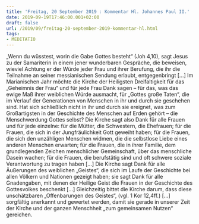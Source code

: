 ```yaml
---
title: 'Freitag, 20 September 2019 : Kommentar Hl. Johannes Paul II.'
date: 2019-09-19T17:46:00.001+02:00
draft: false
url: /2019/09/freitag-20-september-2019-kommentar-hl.html
tags: 
- MEDITATIO
---
```


„Wenn du wüsstest, worin die Gabe Gottes besteht“ (Joh 4,10), sagt Jesus zu der Samariterin in einem jener wunderbaren Gespräche, die beweisen, wieviel Achtung er der Würde jeder Frau und ihrer Berufung, die ihr die Teilnahme an seiner messianischen Sendung erlaubt, entgegenbringt \[…\] Im Marianischen Jahr möchte die Kirche der Heiligsten Dreifaltigkeit für das „Geheimnis der Frau“ und für jede Frau Dank sagen – für das, was das ewige Maß ihrer weiblichen Würde ausmacht, für „Gottes große Taten“, die im Verlauf der Generationen von Menschen in ihr und durch sie geschehen sind. Hat sich schließlich nicht in ihr und durch sie ereignet, was zum Großartigsten in der Geschichte des Menschen auf Erden gehört – die Menschwerdung Gottes selbst? Die Kirche sagt also Dank für alle Frauen und für jede einzelne: für die Mütter, die Schwestern, die Ehefrauen; für die Frauen, die sich in der Jungfräulichkeit Gott geweiht haben; für die Frauen, die sich den unzähligen Menschen widmen, die die selbstlose Liebe eines anderen Menschen erwarten; für die Frauen, die in ihrer Familie, dem grundlegenden Zeichen menschlicher Gemeinschaft, über das menschliche Dasein wachen; für die Frauen, die berufstätig sind und oft schwere soziale Verantwortung zu tragen haben \[…\] Die Kirche sagt Dank für alle Äußerungen des weiblichen „Geistes“, die sich im Laufe der Geschichte bei allen Völkern und Nationen gezeigt haben; sie sagt Dank für alle Gnadengaben, mit denen der Heilige Geist die Frauen in der Geschichte des Gottesvolkes beschenkt \[…\] Gleichzeitig bittet die Kirche darum, dass diese unschätzbaren „Offenbarungen des Geistes“, (vgl. 1 Kor 12,4ff.) \[…\] sorgfältig anerkannt und gewertet werden, damit sie gerade in unserer Zeit der Kirche und der ganzen Menschheit „zum gemeinsamen Nutzen“ gereichen.
